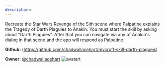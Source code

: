 ```yaml
---
description: 
---
```

Recreate the Star Wars Revenge of the Sith scene where Palpatine explains the Tragedy of Darth Plaguies to Anakin.
You must start the skill by asking about "Darth Plaguies". After that you can navigate via any of Anakin's dialog
in that scene and the app will respond as Palpatine.

**Github:** (https://github.com/chadwallacehart/mycroft-skill-darth-plagueis)

**Owner:** [@chadwallacehart](https://github.com/chadwallacehart) ![avatart](https://avatars0.githubusercontent.com/u/6531125?v=4)


